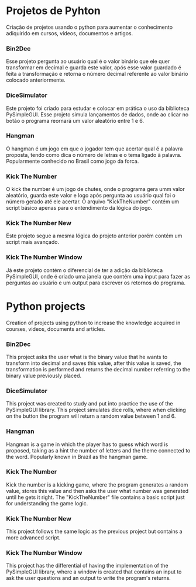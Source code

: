 # Projetos de Pyhton

Criação de projetos usando o python para aumentar o conhecimento adiquirido em cursos, vídeos, documentos e artigos.



### Bin2Dec

Esse projeto pergunta ao usuário qual é o valor binário que ele quer transformar em decimal e guarda este valor, após esse valor guardado é feita a transformação e retorna o número decimal referente ao valor binário colocado anteriormente.



### DiceSimulator

Este projeto foi criado para estudar e colocar em prática o uso da biblioteca PySimpleGUI. Esse projeto simula lançamentos de dados, onde ao clicar no botão o programa reornará um valor aleatório entre 1 e 6.



### Hangman

O hangman é um jogo em que o jogador tem que acertar qual é a palavra proposta, tendo como dica o número de letras e o tema ligado à palavra. Popularmente conhecido no Brasil como jogo da forca.



### Kick The Number

O kick the number é um jogo de chutes, onde o programa gera umm valor aleatório, guarda este valor e logo após pergunta ao usuário qual foi o número gerado até ele acertar. O arquivo "KickTheNumber" contém um script básico apenas para o entendimento da lógica do jogo.



### Kick The Number New

Este projeto segue a mesma lógica do projeto anterior porém contém um script mais avançado.



### Kick The Number Window

Já este projeto contém o diferencial de ter a adição da biblioteca PySimpleGUI, onde é criado uma janela que contém uma input para fazer as perguntas ao usuário e um output para escrever os retornos do programa. 





# Python projects

Creation of projects using python to increase the knowledge acquired in courses, videos, documents and articles.



### Bin2Dec

This project asks the user what is the binary value that he wants to transform into decimal and saves this value, after this value is saved, the transformation is performed and returns the decimal number referring to the binary value previously placed.



### DiceSimulator

This project was created to study and put into practice the use of the PySimpleGUI library. This project simulates dice rolls, where when clicking on the button the program will return a random value between 1 and 6.



### Hangman

Hangman is a game in which the player has to guess which word is proposed, taking as a hint the number of letters and the theme connected to the word. Popularly known in Brazil as the hangman game.



### Kick The Number

Kick the number is a kicking game, where the program generates a random value, stores this value and then asks the user what number was generated until he gets it right. The "KickTheNumber" file contains a basic script just for understanding the game logic.



### Kick The Number New

This project follows the same logic as the previous project but contains a more advanced script.



### Kick The Number Window

This project has the differential of having the implementation of the PySimpleGUI library, where a window is created that contains an input to ask the user questions and an output to write the program's returns.

